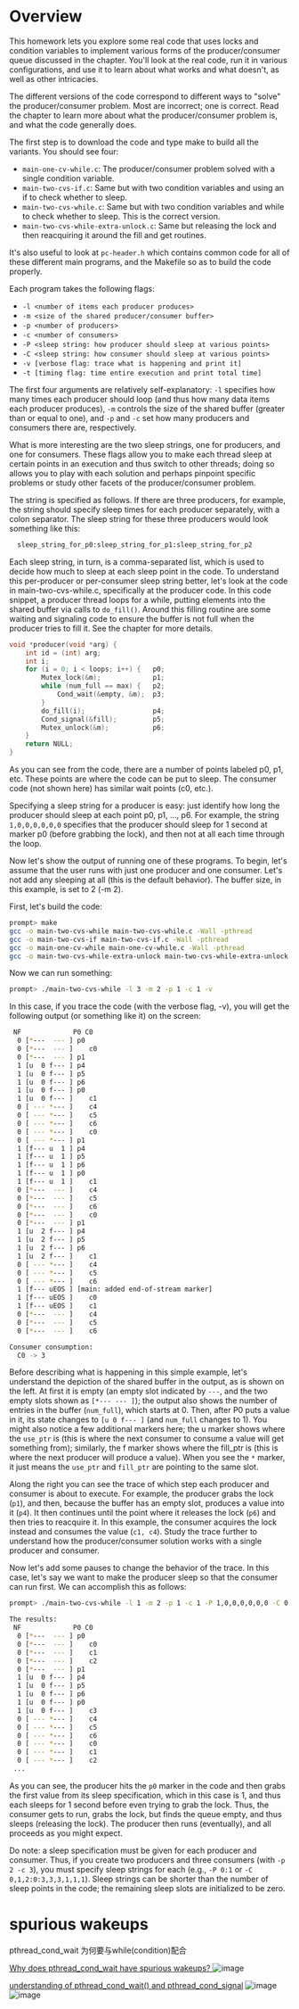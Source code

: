 
# Overview

This homework lets you explore some real code that uses locks and condition
variables to implement various forms of the producer/consumer queue discussed
in the chapter. You'll look at the real code, run it in various
configurations, and use it to learn about what works and what doesn't, as well
as other intricacies.

The different versions of the code correspond to different ways to "solve"
the producer/consumer problem. Most are incorrect; one is correct.  Read the
chapter to learn more about what the producer/consumer problem is, and what
the code generally does.

The first step is to download the code and type make to build all the
variants. You should see four:
- `main-one-cv-while.c`: The producer/consumer problem solved with a
single condition variable.
- `main-two-cvs-if.c`: Same but with two condition variables and using
an if to check whether to sleep.
- `main-two-cvs-while.c`: Same but with two condition variables and while to
check whether to sleep. This is the correct version.
- `main-two-cvs-while-extra-unlock.c`: Same but releasing the lock and
then reacquiring it around the fill and get routines.

It's also useful to look at `pc-header.h` which contains common code for
all of these different main programs, and the Makefile so as to build the
code properly.

Each program takes the following flags: 
- `-l <number of items each producer produces>`
- `-m <size of the shared producer/consumer buffer>`
- `-p <number of producers>`
- `-c <number of consumers>`
- `-P <sleep string: how producer should sleep at various points>`
- `-C <sleep string: how consumer should sleep at various points>`
- `-v [verbose flag: trace what is happening and print it]`
- `-t [timing flag: time entire execution and print total time]`

The first four arguments are relatively self-explanatory: `-l` specifies how
many times each producer should loop (and thus how many data items each
producer produces), `-m` controls the size of the shared buffer (greater than or
equal to one), and `-p` and `-c` set how many producers and consumers there are,
respectively.

What is more interesting are the two sleep strings, one for producers, and one
for consumers. These flags allow you to make each thread sleep at certain
points in an execution and thus switch to other threads; doing so allows you
to play with each solution and perhaps pinpoint specific problems or study
other facets of the producer/consumer problem.

The string is specified as follows. If there are three producers, for example,
the string should specify sleep times for each producer separately, with a 
colon separator. The sleep string for these three producers would look
something like this:

```sh
  sleep_string_for_p0:sleep_string_for_p1:sleep_string_for_p2
```

Each sleep string, in turn, is a comma-separated list, which is used to
decide how much to sleep at each sleep point in the code. To understand this
per-producer or per-consumer sleep string better, let's look at the code in
main-two-cvs-while.c, specifically at the producer code. In this code
snippet, a producer thread loops for a while, putting elements into the shared
buffer via calls to `do_fill()`. Around this filling routine are some
waiting and signaling code to ensure the buffer is not full when the producer
tries to fill it. See the chapter for more details.

```c
void *producer(void *arg) {
    int id = (int) arg;
    int i;
    for (i = 0; i < loops; i++) {   p0;
        Mutex_lock(&m);             p1;
        while (num_full == max) {   p2;
            Cond_wait(&empty, &m);  p3;
        }
        do_fill(i);                 p4;
        Cond_signal(&fill);         p5;
        Mutex_unlock(&m);           p6;
    }
    return NULL;
}
```

As you can see from the code, there are a number of points labeled p0, p1,
etc. These points are where the code can be put to sleep. The consumer code
(not shown here) has similar wait points (c0, etc.).

Specifying a sleep string for a producer is easy: just identify how long the
producer should sleep at each point p0, p1, ..., p6. For example, the string
`1,0,0,0,0,0,0` specifies that the producer should sleep for 1 second at marker
p0 (before grabbing the lock), and then not at all each time through the loop.

Now let's show the output of running one of these programs.  To begin, let's
assume that the user runs with just one producer and one consumer. Let's not
add any sleeping at all (this is the default behavior). The buffer 
size, in this example, is set to 2 (-m 2).

First, let's build the code:

```sh
prompt> make
gcc -o main-two-cvs-while main-two-cvs-while.c -Wall -pthread
gcc -o main-two-cvs-if main-two-cvs-if.c -Wall -pthread
gcc -o main-one-cv-while main-one-cv-while.c -Wall -pthread
gcc -o main-two-cvs-while-extra-unlock main-two-cvs-while-extra-unlock.c -Wall -pthread
```

Now we can run something:

```sh
prompt> ./main-two-cvs-while -l 3 -m 2 -p 1 -c 1 -v
```

In this case, if you trace the code (with the verbose flag, -v), you will get
the following output (or something like it) on the screen:

```sh
 NF             P0 C0
  0 [*---  --- ] p0
  0 [*---  --- ]    c0
  0 [*---  --- ] p1
  1 [u  0 f--- ] p4
  1 [u  0 f--- ] p5
  1 [u  0 f--- ] p6
  1 [u  0 f--- ] p0
  1 [u  0 f--- ]    c1
  0 [ --- *--- ]    c4
  0 [ --- *--- ]    c5
  0 [ --- *--- ]    c6
  0 [ --- *--- ]    c0
  0 [ --- *--- ] p1
  1 [f--- u  1 ] p4
  1 [f--- u  1 ] p5
  1 [f--- u  1 ] p6
  1 [f--- u  1 ] p0
  1 [f--- u  1 ]    c1
  0 [*---  --- ]    c4
  0 [*---  --- ]    c5
  0 [*---  --- ]    c6
  0 [*---  --- ]    c0
  0 [*---  --- ] p1
  1 [u  2 f--- ] p4
  1 [u  2 f--- ] p5
  1 [u  2 f--- ] p6
  1 [u  2 f--- ]    c1
  0 [ --- *--- ]    c4
  0 [ --- *--- ]    c5
  0 [ --- *--- ]    c6
  1 [f--- uEOS ] [main: added end-of-stream marker]
  1 [f--- uEOS ]    c0
  1 [f--- uEOS ]    c1
  0 [*---  --- ]    c4
  0 [*---  --- ]    c5
  0 [*---  --- ]    c6

Consumer consumption:
  C0 -> 3
```

Before describing what is happening in this simple example, let's
understand the depiction of the shared buffer in the output, as is
shown on the left. At first it is empty (an empty slot indicated by
`---`, and the two empty slots shown as `[*--- --- ]`); the output
also shows the number of entries in the buffer (`num_full`), which
starts at 0. Then, after P0 puts a value in it, its state changes to
`[u 0 f--- ]` (and `num_full` changes to 1). You might also notice a
few additional markers here; the u marker shows where the `use_ptr` is
(this is where the next consumer to consume a value will get something
from); similarly, the f marker shows where the fill_ptr is (this is
where the next producer will produce a value). When you see the `*`
marker, it just means the `use_ptr` and `fill_ptr` are pointing to the
same slot.

Along the right you can see the trace of which step each producer and
consumer is about to execute. For example, the producer grabs the lock
(`p1`), and then, because the buffer has an empty slot, produces a
value into it (`p4`). It then continues until the point where it
releases the lock (`p6`) and then tries to reacquire it. In this
example, the consumer acquires the lock instead and consumes the value
(`c1, c4`). Study the trace further to understand how the
producer/consumer solution works with a single producer and consumer.

Now let's add some pauses to change the behavior of the trace. In this case,
let's say we want to make the producer sleep so that the consumer can run
first. We can accomplish this as follows: 

```sh
prompt> ./main-two-cvs-while -l 1 -m 2 -p 1 -c 1 -P 1,0,0,0,0,0,0 -C 0 -v

The results:
 NF             P0 C0
  0 [*---  --- ] p0
  0 [*---  --- ]    c0
  0 [*---  --- ]    c1
  0 [*---  --- ]    c2
  0 [*---  --- ] p1
  1 [u  0 f--- ] p4
  1 [u  0 f--- ] p5
  1 [u  0 f--- ] p6
  1 [u  0 f--- ] p0
  1 [u  0 f--- ]    c3
  0 [ --- *--- ]    c4
  0 [ --- *--- ]    c5
  0 [ --- *--- ]    c6
  0 [ --- *--- ]    c0
  0 [ --- *--- ]    c1
  0 [ --- *--- ]    c2
 ...
```

As you can see, the producer hits the `p0` marker in the code and then grabs
the first value from its sleep specification, which in this case is 1, and
thus each sleeps for 1 second before even trying to grab the lock. Thus, the
consumer gets to run, grabs the lock, but finds the queue empty, and thus
sleeps (releasing the lock). The producer then runs (eventually), and all
proceeds as you might expect.

Do note: a sleep specification must be given for each producer and
consumer. Thus, if you create two producers and three consumers (with
`-p 2 -c 3`), you must specify sleep strings for each (e.g., `-P 0:1`
or `-C 0,1,2:0:3,3,3,1,1,1`). Sleep strings can be shorter than the
number of sleep points in the code; the remaining sleep slots are
initialized to be zero.


# spurious wakeups
pthread_cond_wait 为何要与while(condition)配合

[Why does pthread_cond_wait have spurious wakeups?
](https://stackoverflow.com/questions/8594591/why-does-pthread-cond-wait-have-spurious-wakeups)
![image](https://user-images.githubusercontent.com/2216435/91381479-11b50c80-e85a-11ea-9266-d6004536a631.png)

[understanding of pthread_cond_wait() and pthread_cond_signal](https://stackoverflow.com/questions/16522858/understanding-of-pthread-cond-wait-and-pthread-cond-signal)
![image](https://user-images.githubusercontent.com/2216435/91381635-76706700-e85a-11ea-87d0-6a9798fb216c.png)
![image](https://user-images.githubusercontent.com/2216435/91381896-06161580-e85b-11ea-85cd-f40352235073.png)


